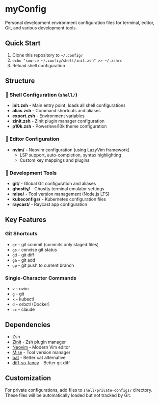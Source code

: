 # myConfig

Personal development environment configuration files for terminal, editor, Git, and various development tools.

## Quick Start

1. Clone this repository to `~/.config/`
2. `echo "source ~/.config/shell/init.zsh" >> ~/.zshrc`
3. Reload shell configuration

## Structure

### 🐚 Shell Configuration (`shell/`)
- **init.zsh** - Main entry point, loads all shell configurations
- **alias.zsh** - Command shortcuts and aliases
- **export.zsh** - Environment variables
- **zinit.zsh** - Zinit plugin manager configuration
- **p10k.zsh** - Powerlevel10k theme configuration

### 📝 Editor Configuration
- **nvim/** - Neovim configuration (using LazyVim framework)
  - LSP support, auto-completion, syntax highlighting
  - Custom key mappings and plugins

### 🔧 Development Tools
- **git/** - Global Git configuration and aliases
- **ghostty/** - Ghostty terminal emulator settings
- **mise/** - Tool version management (Node.js LTS)
- **kubeconfigs/** - Kubernetes configuration files
- **raycast/** - Raycast app configuration

## Key Features

### Git Shortcuts
- `gc` - git commit (commits only staged files)
- `gs` - concise git status
- `gd` - git diff
- `ga` - git add
- `gp` - git push to current branch

### Single-Character Commands
- `v` - nvim
- `g` - git
- `k` - kubectl
- `d` - orbctl (Docker)
- `cc` - claude

## Dependencies

- Zsh
- [Zinit](https://github.com/zdharma-continuum/zinit) - Zsh plugin manager
- [Neovim](https://neovim.io/) - Modern Vim editor
- [Mise](https://mise.jdx.dev/) - Tool version manager
- [bat](https://github.com/sharkdp/bat) - Better cat alternative
- [diff-so-fancy](https://github.com/so-fancy/diff-so-fancy) - Better git diff

## Customization

For private configurations, add files to `shell/private-configs/` directory. These files will be automatically loaded but not tracked by Git.
